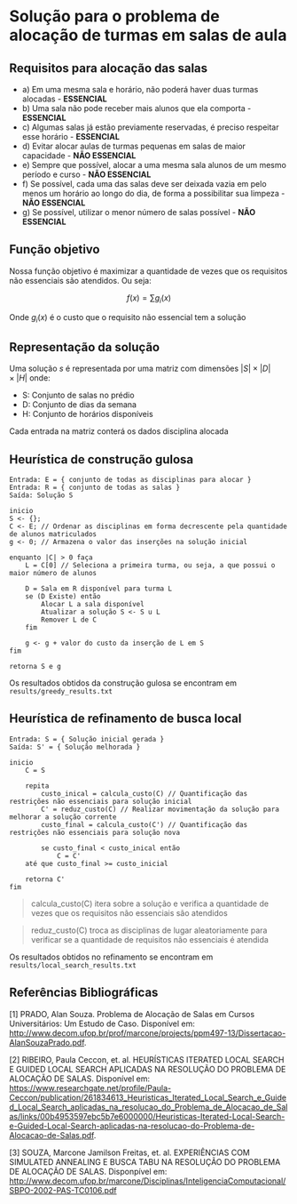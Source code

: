 # Solução para o problema de alocação de turmas em salas de aula

## Requisitos para alocação das salas
- a) Em uma mesma sala e horário, não poderá haver duas turmas alocadas - **ESSENCIAL**
- b) Uma sala não pode receber mais alunos que ela comporta - **ESSENCIAL**
- c) Algumas salas já estão previamente reservadas, é preciso respeitar esse horário - **ESSENCIAL**
- d) Evitar alocar aulas de turmas pequenas em salas de maior capacidade - **NÃO ESSENCIAL**
- e) Sempre que possível, alocar a uma mesma sala alunos de um mesmo período e curso - **NÃO ESSENCIAL**
- f) Se possível, cada uma das salas deve ser deixada vazia em pelo menos um horário ao longo do dia, de forma a possibilitar sua limpeza - **NÃO ESSENCIAL**
- g) Se possível, utilizar o menor número de salas possível - **NÃO ESSENCIAL**

## Função objetivo
Nossa função objetivo é maximizar a quantidade de vezes que os requisitos não essenciais são atendidos. Ou seja:

$$f(x) = \sum g_i(x)$$

Onde $g_i(x)$ é o custo que o requisito não essencial tem a solução

## Representação da solução
Uma solução $s$ é representada por uma matriz com dimensões $|S| \times |D| \times |H|$ onde:
- S: Conjunto de salas no prédio
- D: Conjunto de dias da semana
- H: Conjunto de horários disponíveis

Cada entrada na matriz conterá os dados disciplina alocada

## Heurística de construção gulosa    

```
Entrada: E = { conjunto de todas as disciplinas para alocar }
Entrada: R = { conjunto de todas as salas }
Saída: Solução S

inicio
S <- {};
C <- E; // Ordenar as disciplinas em forma decrescente pela quantidade de alunos matriculados
g <- 0; // Armazena o valor das inserções na solução inicial

enquanto |C| > 0 faça
    L = C[0] // Seleciona a primeira turma, ou seja, a que possui o maior número de alunos

    D = Sala em R disponível para turma L
    se (D Existe) então
        Alocar L a sala disponível
        Atualizar a solução S <- S u L
        Remover L de C
    fim

    g <- g + valor do custo da inserção de L em S
fim

retorna S e g
```

Os resultados obtidos da construção gulosa se encontram em `results/greedy_results.txt`

## Heurística de refinamento de busca local
```
Entrada: S = { Solução inicial gerada }
Saída: S' = { Solução melhorada }

inicio
    C = S

    repita
        custo_inical = calcula_custo(C) // Quantificação das restrições não essenciais para solução inicial
        C' = reduz_custo(C) // Realizar movimentação da solução para melhorar a solução corrente
        custo_final = calcula_custo(C') // Quantificação das restrições não essenciais para solução nova

        se custo_final < custo_inical então
            C = C'
    até que custo_final >= custo_inicial

    retorna C'
fim
```

> calcula_custo(C) itera sobre a solução e verifica a quantidade de vezes que os requisitos não essenciais são atendidos

> reduz_custo(C) troca as disciplinas de lugar aleatoriamente para verificar se a quantidade de requisitos não essenciais é atendida

Os resultados obtidos no refinamento se encontram em `results/local_search_results.txt`

## Referências Bibliográficas

[1] PRADO, Alan Souza. Problema de Alocação de Salas em Cursos Universitários: Um Estudo de Caso. Disponível em: http://www.decom.ufop.br/prof/marcone/projects/ppm497-13/Dissertacao-AlanSouzaPrado.pdf. <br>

[2] RIBEIRO, Paula Ceccon, et. al. HEURÍSTICAS ITERATED LOCAL SEARCH E GUIDED LOCAL SEARCH APLICADAS NA RESOLUÇÃO DO PROBLEMA DE ALOCAÇÃO DE SALAS. Disponível em: https://www.researchgate.net/profile/Paula-Ceccon/publication/261834613_Heuristicas_Iterated_Local_Search_e_Guided_Local_Search_aplicadas_na_resolucao_do_Problema_de_Alocacao_de_Salas/links/00b4953597ebc5b7e6000000/Heuristicas-Iterated-Local-Search-e-Guided-Local-Search-aplicadas-na-resolucao-do-Problema-de-Alocacao-de-Salas.pdf. <br>

[3] SOUZA, Marcone Jamilson Freitas, et. al. EXPERIÊNCIAS COM SIMULATED ANNEALING E BUSCA TABU NA RESOLUÇÃO DO PROBLEMA DE ALOCAÇÃO DE SALAS. Disponpível em: http://www.decom.ufop.br/marcone/Disciplinas/InteligenciaComputacional/SBPO-2002-PAS-TC0106.pdf